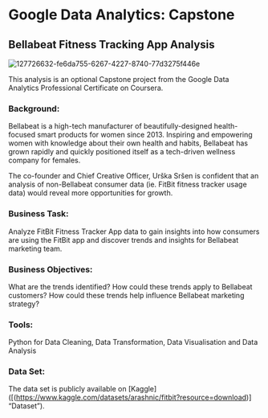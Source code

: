 # Google Data Analytics: Capstone

## Bellabeat Fitness Tracking App Analysis

![127726632-fe6da755-6267-4227-8740-77d3275f446e](https://user-images.githubusercontent.com/16343592/170406301-4b20ce53-140e-4d70-8c98-89f4bbc31efb.png)



This analysis is an optional Capstone project from the Google Data Analytics Professional Certificate on Coursera.

### Background:

Bellabeat is a high-tech manufacturer of beautifully-designed health-focused smart products for women since 2013. Inspiring and empowering women with knowledge about their own health and habits, Bellabeat has grown rapidly and quickly positioned itself as a tech-driven wellness company for females.

The co-founder and Chief Creative Officer, Urška Sršen is confident that an analysis of non-Bellabeat consumer data (ie. FitBit fitness tracker usage data) would reveal more opportunities for growth.

### Business Task:

Analyze FitBit Fitness Tracker App data to gain insights into how consumers are using the FitBit app and discover trends and insights for Bellabeat marketing team.

### Business Objectives:

What are the trends identified?
How could these trends apply to Bellabeat customers?
How could these trends help influence Bellabeat marketing strategy?

### Tools:

Python for Data Cleaning, Data Transformation, Data Visualisation and Data Analysis

### Data Set:

The data set is publicly available on [Kaggle]([(https://www.kaggle.com/datasets/arashnic/fitbit?resource=download)] “Dataset”).
